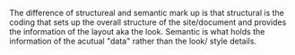 The difference of structureal and semantic mark up is that structural is the coding that sets up the overall structure of the site/document and provides the information of the layout aka the look. Semantic is what holds the information of the acutual "data" rather than the look/ style details. 
